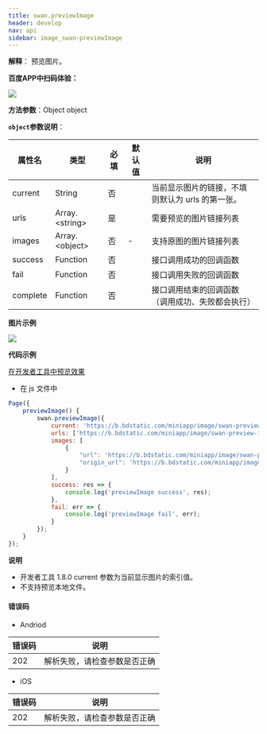 ```yaml
---
title: swan.previewImage
header: develop
nav: api
sidebar: image_swan-previewImage
---
```




**解释**： 预览图片。

**百度APP中扫码体验：**

<img src="https://b.bdstatic.com/miniapp/assets/images/doc_demo/previewImage.png"  class="demo-qrcode-image" />

**方法参数**：Object object

**`object`参数说明**：

|属性名 |类型  |必填 | 默认值 |说明|
|---- | ---- | ---- | ----|----|
|current |String | 否 || 当前显示图片的链接，不填则默认为 urls 的第一张。|
|urls   | Array.&lt;string&gt;|是 | |  需要预览的图片链接列表|
|images| Array.&lt;object&gt; | 否 | - | 支持原图的图片链接列表 |
|success| Function |   否  | | 接口调用成功的回调函数|
|fail  |  Function  |  否 || 接口调用失败的回调函数|
|complete  |  Function  |  否 || 接口调用结束的回调函数（调用成功、失败都会执行）|


**图片示例**

<div class="m-doc-custom-examples">
    <div class="m-doc-custom-examples-correct">
        <img src="https://b.bdstatic.com/miniapp/images/previewImage.gif">
    </div>
    <div class="m-doc-custom-examples-correct">
        <img src=" ">
    </div>
    <div class="m-doc-custom-examples-correct">
        <img src=" ">
    </div>     
</div>

**代码示例**

<a href="swanide://fragment/f894cd9bd5137023f6820041d829c12e1569391306305" title="在开发者工具中预览效果" target="_self">在开发者工具中预览效果</a>

* 在 js 文件中

```js
Page({
    previewImage() {
        swan.previewImage({
            current: 'https://b.bdstatic.com/miniapp/image/swan-preview-image-zip.png',// current需与urls中链接一致
            urls: ['https://b.bdstatic.com/miniapp/image/swan-preview-image-zip.png'], 
            images: [
                {
                    "url": 'https://b.bdstatic.com/miniapp/image/swan-preview-image-zip.png', 
                    "origin_url": 'https://b.bdstatic.com/miniapp/image/swan-preview-image-origin.png'
                }
            ],
            success: res => {
                console.log('previewImage success', res);
            },
            fail: err => {
                console.log('previewImage fail', err);
            }
        });
    }
});

```

**说明**

* 开发者工具 1.8.0 current 参数为当前显示图片的索引值。
* 不支持预览本地文件。

#### 错误码

* Andriod

|错误码|说明|
|--|--|
|202|解析失败，请检查参数是否正确 |

* iOS

|错误码|说明|
|--|--|
|202|解析失败，请检查参数是否正确  |


